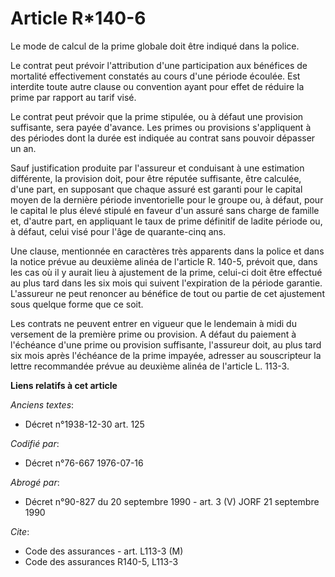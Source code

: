 # Article R*140-6

Le mode de calcul de la prime globale doit être indiqué dans la police.

Le contrat peut prévoir l'attribution d'une participation aux bénéfices de mortalité effectivement constatés au cours d'une
période écoulée. Est interdite toute autre clause ou convention ayant pour effet de réduire la prime par rapport au tarif
visé.

Le contrat peut prévoir que la prime stipulée, ou à défaut une provision suffisante, sera payée d'avance. Les primes ou
provisions s'appliquent à des périodes dont la durée est indiquée au contrat sans pouvoir dépasser un an.

Sauf justification produite par l'assureur et conduisant à une estimation différente, la provision doit, pour être réputée
suffisante, être calculée, d'une part, en supposant que chaque assuré est garanti pour le capital moyen de la dernière
période inventorielle pour le groupe ou, à défaut, pour le capital le plus élevé stipulé en faveur d'un assuré sans charge de
famille et, d'autre part, en appliquant le taux de prime définitif de ladite période ou, à défaut, celui visé pour l'âge de
quarante-cinq ans.

Une clause, mentionnée en caractères très apparents dans la police et dans la notice prévue au deuxième alinéa de l'article
R. 140-5, prévoit que, dans les cas où il y aurait lieu à ajustement de la prime, celui-ci doit être effectué au plus tard
dans les six mois qui suivent l'expiration de la période garantie. L'assureur ne peut renoncer au bénéfice de tout ou partie
de cet ajustement sous quelque forme que ce soit.

Les contrats ne peuvent entrer en vigueur que le lendemain à midi du versement de la première prime ou provision. A défaut du
paiement à l'échéance d'une prime ou provision suffisante, l'assureur doit, au plus tard six mois après l'échéance de la
prime impayée, adresser au souscripteur la lettre recommandée prévue au deuxième alinéa de l'article L. 113-3.

**Liens relatifs à cet article**

_Anciens textes_:

  - Décret n°1938-12-30 art. 125

_Codifié par_:

  - Décret n°76-667 1976-07-16

_Abrogé par_:

  - Décret n°90-827 du 20 septembre 1990 - art. 3 (V) JORF 21 septembre 1990

_Cite_:

  - Code des assurances - art. L113-3 (M)
  - Code des assurances R140-5, L113-3
